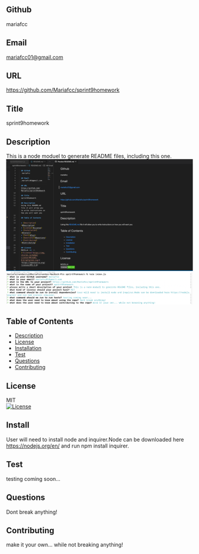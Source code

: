 ## Github

mariafcc

## Email

mariafcc01@gmail.com

## URL

https://github.com/Mariafcc/sprint9homework

## Title

sprint9homework

## Description

This is a node moduel to generate README files, including this one.
![](./demo.png)
![](./termdemo.png)

## Table of Contents

- [Description](#Description)
- [License](#License)
- [Installation](#Install)
- [Test](#Test)
- [Questions](#Questions)
- [Contributing](#Contributing)

## License

MIT <br />
[![License](https://img.shields.io/badge/License-MIT-yellow.svg)](https://opensource.org/licenses/MIT)

## Install

User will need to install node and inquirer.Node can be downloaded here https://nodejs.org/en/ and run npm install inquirer.

## Test

testing coming soon...

## Questions

Dont break anything!

## Contributing

make it your own... while not breaking anything!
